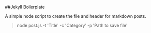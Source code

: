 ##Jekyll Boilerplate

A simple node script to create the file and header for markdown posts.

> node post.js -t 'Title' -c 'Category' -p 'Path to save file'
